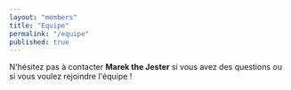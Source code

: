 ```yaml
---
layout: "members"
title: "Equipe"
permalink: "/equipe"
published: true
---
```

N'hésitez pas à contacter <b>Marek the Jester</b> si vous avez des questions ou si vous voulez rejoindre l'équipe ! 
